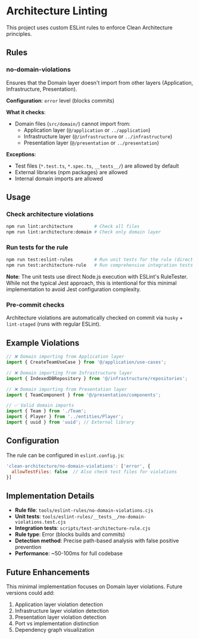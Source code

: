 # Architecture Linting

This project uses custom ESLint rules to enforce Clean Architecture principles.

## Rules

### no-domain-violations

Ensures that the Domain layer doesn't import from other layers (Application, Infrastructure, Presentation).

**Configuration**: `error` level (blocks commits)

**What it checks**:

- Domain files (`src/domain/`) cannot import from:
  - Application layer (`@/application` or `../application`)
  - Infrastructure layer (`@/infrastructure` or `../infrastructure`)
  - Presentation layer (`@/presentation` or `../presentation`)

**Exceptions**:

- Test files (`*.test.ts`, `*.spec.ts`, `__tests__/`) are allowed by default
- External libraries (npm packages) are allowed
- Internal domain imports are allowed

## Usage

### Check architecture violations

```bash
npm run lint:architecture        # Check all files
npm run lint:architecture:domain # Check only domain layer
```

### Run tests for the rule

```bash
npm run test:eslint-rules        # Run unit tests for the rule (direct Node.js execution)
npm run test:architecture-rule   # Run comprehensive integration tests with JSON parsing
```

**Note**: The unit tests use direct Node.js execution with ESLint's RuleTester. While not the typical Jest approach, this is intentional for this minimal implementation to avoid Jest configuration complexity.

### Pre-commit checks

Architecture violations are automatically checked on commit via `husky` + `lint-staged` (runs with regular ESLint).

## Example Violations

```typescript
// ❌ Domain importing from Application layer
import { CreateTeamUseCase } from '@/application/use-cases';

// ❌ Domain importing from Infrastructure layer
import { IndexedDBRepository } from '@/infrastructure/repositories';

// ❌ Domain importing from Presentation layer
import { TeamComponent } from '@/presentation/components';

// ✅ Valid domain imports
import { Team } from './Team';
import { Player } from '../entities/Player';
import { uuid } from 'uuid'; // External library
```

## Configuration

The rule can be configured in `eslint.config.js`:

```javascript
'clean-architecture/no-domain-violations': ['error', {
  allowTestFiles: false  // Also check test files for violations
}]
```

## Implementation Details

- **Rule file**: `tools/eslint-rules/no-domain-violations.cjs`
- **Unit tests**: `tools/eslint-rules/__tests__/no-domain-violations.test.cjs`
- **Integration tests**: `scripts/test-architecture-rule.cjs`
- **Rule type**: Error (blocks builds and commits)
- **Detection method**: Precise path-based analysis with false positive prevention
- **Performance**: ~50-100ms for full codebase

## Future Enhancements

This minimal implementation focuses on Domain layer violations. Future versions could add:

1. Application layer violation detection
2. Infrastructure layer violation detection
3. Presentation layer violation detection
4. Port vs implementation distinction
5. Dependency graph visualization
